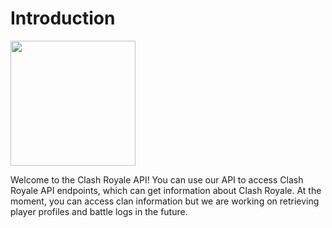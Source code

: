 # Introduction

<img src="/img/cr-api-logo.png" width="200" height="200">

Welcome to the Clash Royale API! You can use our API to access Clash Royale API endpoints, which can get information about Clash Royale. At the moment, you can access clan information but we are working on retrieving player profiles and battle logs in the future.
